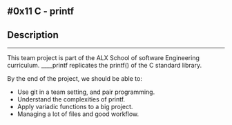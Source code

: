 #0x11 C - printf
-------------------------------------------------------------------------
## Description
-------------------------------------------------------------------------
This team project is part of the ALX School of software Engineering curriculum.
____printf replicates the printf() of the C standard library.

By the end of the project, we should be able to:
- Use git in a team setting, and pair programming.
- Understand the complexities of printf.
- Apply variadic functions to a big project.
- Managing a lot of files and good workflow.
